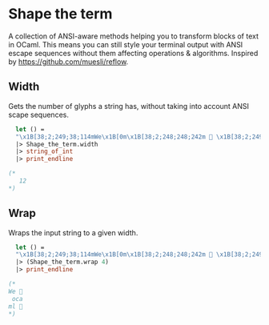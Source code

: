 # Shape the term

A collection of ANSI-aware methods helping you to transform blocks of text in OCaml. This means you can still style your terminal output with ANSI escape sequences without them affecting operations & algorithms. Inspired by https://github.com/muesli/reflow.

## Width

Gets the number of glyphs a string has, without taking into account ANSI scape sequences.

```ocaml
  let () = 
  "\x1B[38;2;249;38;114mWe\x1B[0m\x1B[38;2;248;248;242m 🧡 \x1B[38;2;249;38;114mocaml\x1B[0m\x1B[38;2;248;248;242m 🐫"
  |> Shape_the_term.width
  |> string_of_int
  |> print_endline

(* 
   12 
*)
```

## Wrap

Wraps the input string to a given width.

```ocaml
  let () = 
  "\x1B[38;2;249;38;114mWe\x1B[0m\x1B[38;2;248;248;242m 🧡 \x1B[38;2;249;38;114mocaml\x1B[0m\x1B[38;2;248;248;242m 🐫"
  |> (Shape_the_term.wrap 4)
  |> print_endline

(*
We 🧡
 oca
ml 🐫 
*)
```